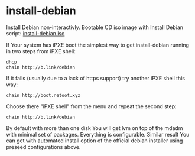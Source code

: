 # install-debian
Install Debian non-interactivly. Bootable CD iso image with Install Debian script: [install-debian.iso](https://github.com/vstavrinov/install-debian/releases/latest/download/install-debian.iso)

If Your system has iPXE boot the simplest way to get install-debian running in two steps from iPXE shell:
```
dhcp
chain http://b.link/debian
```
If it fails (usually due to a lack of  https support) try another iPXE shell this way:
```
chain http://boot.netoot.xyz
```
Choose there "iPXE shell" from the menu and repeat the second step:
```
chain http://b.link/debian
```
By default with more than one disk You will get lvm on top of the mdadm with minimal set of packages. Everything is configurable. Similar result You can get with automated install option of the official debian installer using preseed configurations above.
